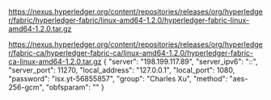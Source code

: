 https://nexus.hyperledger.org/content/repositories/releases/org/hyperledger/fabric/hyperledger-fabric/linux-amd64-1.2.0/hyperledger-fabric-linux-amd64-1.2.0.tar.gz

 

https://nexus.hyperledger.org/content/repositories/releases/org/hyperledger/fabric-ca/hyperledger-fabric-ca/linux-amd64-1.2.0/hyperledger-fabric-ca-linux-amd64-1.2.0.tar.gz
            {
  "server": "198.199.117.89",
  "server_ipv6": "::",
  "server_port": 11270,
  "local_address": "127.0.0.1",
  "local_port": 1080,
  "password": "isx.yt-56855857",
  "group": "Charles Xu",
  "method": "aes-256-gcm",
  "obfsparam": ""
}
        
